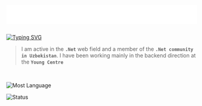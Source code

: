 <h1 align="center">
  <img src="https://github.com/AslanbekHasanov/AslanbekHasanov/blob/main/name.svg" />
</h1>

[![Typing SVG](https://readme-typing-svg.herokuapp.com?font=Fira+Code&pause=1000&color=6413F7&center=true&random=false&width=435&lines=Hi+there%2C+I'm+Aslanbek+%F0%9F%91%8B;I+am+a+.Net+developer%F0%9F%92%BB)](https://git.io/typing-svg)

> I am active in the **`.Net`** web field and a member of the **`.Net community in Uzbekistan`**. I have been working mainly in the backend direction at the **`Young Centre`**
<br>

![Most Language](https://github-readme-stats.vercel.app/api/top-langs/?username=AslanbekHasanov&layout=compact)
<br>

![Status](https://github-readme-stats.vercel.app/api?username=AslanbekHasanov&show_icons=true&theme=radical) 

<i class="fa-brands fa-telegram">
<a href="https://t.me/aslan1220"></a>
</i>
<br/>
</br>
